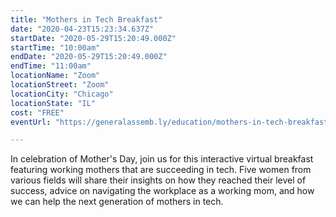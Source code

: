 ```yaml
---
title: "Mothers in Tech Breakfast"
date: "2020-04-23T15:23:34.637Z"
startDate: "2020-05-29T15:20:49.000Z"
startTime: "10:00am"
endDate: "2020-05-29T15:20:49.000Z"
endTime: "11:00am"
locationName: "Zoom"
locationStreet: "Zoom"
locationCity: "Chicago"
locationState: "IL"
cost: "FREE"
eventUrl: "https://generalassemb.ly/education/mothers-in-tech-breakfast/chicago/114595"

---
```


In celebration of Mother's Day, join us for this interactive virtual breakfast featuring working mothers that are succeeding in tech. Five women from various fields will share their insights on how they reached their level of success, advice on navigating the workplace as a working mom, and how we can help the next generation of mothers in tech.

